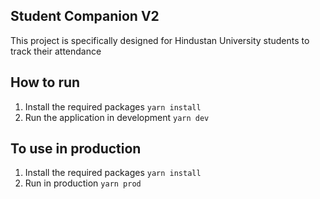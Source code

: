 ## Student Companion V2

This project is specifically designed for Hindustan University students to track their attendance

## How to run

1. Install the required packages `yarn install`
2. Run the application in development `yarn dev`


##  To use in production
1. Install the required packages `yarn install`
2. Run in production `yarn prod`